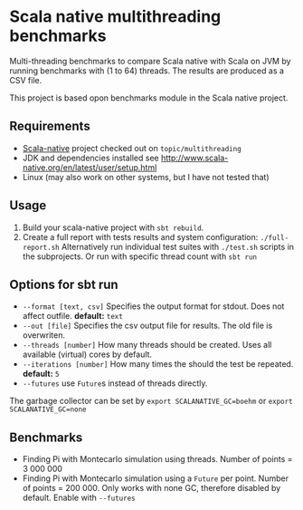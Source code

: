 # Scala native multithreading benchmarks
Multi-threading benchmarks to compare Scala native with Scala on JVM by running benchmarks with (1 to 64) threads. The results are produced as a CSV file.

This project is based opon benchmarks module in the Scala native project.
## Requirements
* [Scala-native](https://github.com/scala-native/scala-native) project checked out on `topic/multithreading`
* JDK and dependencies installed see http://www.scala-native.org/en/latest/user/setup.html
* Linux (may also work on other systems, but I have not tested that)

## Usage
1. Build your scala-native project with `sbt rebuild`.
2. Create a full report with tests results and system configuration: `./full-report.sh`
Alternatively run individual test suites with `./test.sh` scripts in the subprojects. Or run with specific thread count with `sbt run`

## Options for sbt run
- `--format [text, csv]` Specifies the output format for stdout. Does not affect outfile. **default:** `text`
- `--out [file]` Specifies the csv output file for results. The old file is overwriten.
- `--threads [number]` How many threads should be created. Uses all available (virtual) cores by default.
- `--iterations [number]` How many times the should the test be repeated. **default:** `5`
- `--futures` use `Future`s instead of threads directly.

The garbage collector can be set by `export SCALANATIVE_GC=boehm` or `export SCALANATIVE_GC=none`

## Benchmarks
- Finding Pi with Montecarlo simulation using threads. Number of points = 3 000 000
- Finding Pi with Montecarlo simulation using a `Future` per point. Number of points = 200 000. Only works with none GC, therefore disabled by default. Enable with `--futures`